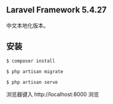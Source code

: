 ## Laravel Framework 5.4.27

中文本地化版本。

## 安装

```
$ composer install

$ php artisan migrate

$ php artisan serve
```

浏览器键入 http://localhost:8000 浏览